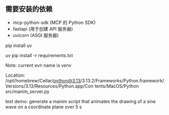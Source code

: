 ## 需要安装的依赖
- mcp-python-sdk (MCP 的 Python SDK)
- fastapi (用于创建 API 服务器)
- uvicorn (ASGI 服务器)


pip install uv

uv pip install -r requirements.txt

Note: current evn name is venv

Location: 
/opt/homebrew/Cellar/python@3.13/3.13.2/Frameworks/Python.framework/Versions/3.13/Resources/Python.app/Con
tents/MacOS/Python src/manim_server.py

test demo:
generate a manim script that animates the drawing of a sine wave on a coordinate plane over 5 s